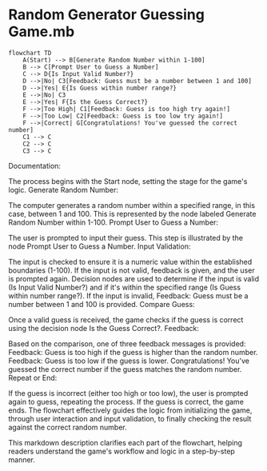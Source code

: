
# Random Generator Guessing Game.mb
```mermaid
flowchart TD
    A(Start) --> B[Generate Random Number within 1-100]
    B --> C[Prompt User to Guess a Number]
    C --> D{Is Input Valid Number?}
    D -->|No| C3[Feedback: Guess must be a number between 1 and 100]
    D -->|Yes| E{Is Guess within number range?}
    E -->|No| C3
    E -->|Yes| F{Is the Guess Correct?}
    F -->|Too High| C1[Feedback: Guess is too high try again!]
    F -->|Too Low| C2[Feedback: Guess is too low try again!]
    F -->|Correct| G[Congratulations! You've guessed the correct number]
    C1 --> C
    C2 --> C
    C3 --> C
```
Documentation: 

The process begins with the Start node, setting the stage for the game's logic.
Generate Random Number:

The computer generates a random number within a specified range, in this case, between 1 and 100. This is represented by the node labeled Generate Random Number within 1-100.
Prompt User to Guess a Number:

The user is prompted to input their guess. This step is illustrated by the node Prompt User to Guess a Number.
Input Validation:

The input is checked to ensure it is a numeric value within the established boundaries (1-100). If the input is not valid, feedback is given, and the user is prompted again.
Decision nodes are used to determine if the input is valid (Is Input Valid Number?) and if it's within the specified range (Is Guess within number range?).
If the input is invalid, Feedback: Guess must be a number between 1 and 100 is provided.
Compare Guess:

Once a valid guess is received, the game checks if the guess is correct using the decision node Is the Guess Correct?.
Feedback:

Based on the comparison, one of three feedback messages is provided:
Feedback: Guess is too high if the guess is higher than the random number.
Feedback: Guess is too low if the guess is lower.
Congratulations! You've guessed the correct number if the guess matches the random number.
Repeat or End:

If the guess is incorrect (either too high or too low), the user is prompted again to guess, repeating the process.
If the guess is correct, the game ends.
The flowchart effectively guides the logic from initializing the game, through user interaction and input validation, to finally checking the result against the correct random number.

This markdown description clarifies each part of the flowchart, helping readers understand the game's workflow and logic in a step-by-step manner.
